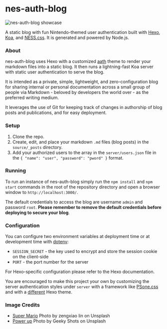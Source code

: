 # nes-auth-blog

![nes-auth-blog showcase](server/assets/img/nes-catalog-showcase.gif "nes-auth-blog showcase")

A static blog with fun Nintendo-themed user authentication built with [Hexo](https://hexo.io/), [Koa](https://github.com/koajs/koa), and [NESS.css](https://github.com/nostalgic-css/NES.css). It is generated and powered by Node.js.

### About

nes-auth-blog uses Hexo with a customized [aath](https://github.com/lewis-geek/hexo-theme-Aath) theme to render your markdown files into a static blog. It then runs a lightning-fast Koa server with static user authentication to serve the blog.

It is intended as a private, simple, lightweight, and zero-configuration blog for sharing internal or personal documentation across a small group of people via Markdown - beloved by developers the world over - as the preferred writing medium.

It leverages the use of Git for keeping track of changes in authorship of blog posts and publications, and for easy deployment. 

### Setup

1. Clone the repo.
2. Create, edit, and place your markdown `.md` files (blog posts) in the `source/_posts` directory.
3. Add your authorized users to the array in the `server/users.json` file in the `{ "name": "user", "password": "pword" }` format.

### Running

To run an instance of nes-auth-blog simply run the `npm install` and `npm start` commands in the root of the repository directory and open a browser window to `http://localhost:3000/`.

The default credentials to access the blog are username `admin` and password `root`. **Please remember to remove the default credentials before deploying to secure your blog**.

### Configuration

You can configure two environment variables at deployment time or at development time with [dotenv](https://github.com/motdotla/dotenv):
* `SESSION_SECRET` - the key used to encrypt and store the session cookie on the client-side
* `PORT` - the port number for the server

For Hexo-specific configuration please refer to the Hexo documentation.

You are encouraged to make this project your own by customizing the server authentication styles under `server` with a framework like [PSone.css](https://github.com/98mprice/PSone.css) and with a [different](https://hexo.io/themes/) Hexo theme.

### Image Credits

* [Super Mario](https://unsplash.com/photos/YkfQ7XTRyEc) Photo by zengxiao lin on Unsplash
* [Power up](https://unsplash.com/photos/hQ4BQ3wdHsQ) Photo by Geeky Shots on Unsplash
